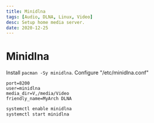 ```yaml
---
title: Minidlna
tags: [Audio, DLNA, Linux, Video]
desc: Setup home media server.
date: 2020-12-25
---
```


# Minidlna

Install `pacman -Sy minidlna`. Configure "/etc/minidlna.conf"

```properties
port=8200
user=minidlna
media_dir=V,/media/Video
friendly_name=MyArch DLNA
```

```bash
systemctl enable minidlna
systemctl start minidlna
```
